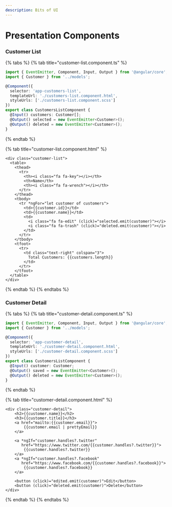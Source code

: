 ```yaml
---
description: Bits of UI
---
```


# Presentation Components

### Customer List

{% tabs %}
{% tab title="customer-list.component.ts" %}
```typescript
import { EventEmitter, Component, Input, Output } from '@angular/core';
import { Customer } from '../models';

@Component({
  selector: 'app-customers-list',
  templateUrl: './customers-list.component.html',
  styleUrls: ['./customers-list.component.scss']
})
export class CustomersListComponent {
  @Input() customers: Customer[];
  @Output() selected = new EventEmitter<Customer>();
  @Output() deleted = new EventEmitter<Customer>();
}
```
{% endtab %}

{% tab title="customer-list.component.html" %}
```markup
<div class="customer-list">
  <table>  
    <thead>
      <tr>
        <th><i class="fa fa-key"></i></th>
        <th>Name</th>
        <th><i class="fa fa-wrench"></i></th>
      </tr>
    </thead>  
    <tbody>
      <tr *ngFor="let customer of customers">
        <td>{{customer.id}}</td>
        <td>{{customer.name}}</td>
        <td>
          <i class="fa fa-edit" (click)="selected.emit(customer)"></i>
          <i class="fa fa-trash" (click)="deleted.emit(customer)"></i>
        </td>
      </tr>
    </tbody>
    <tfoot>
      <tr>
        <td class="text-right" colspan="3">
          Total Customers: {{customers.length}}
        </td>
      </tr>
    </tfoot>
  </table>
</div>
```
{% endtab %}
{% endtabs %}

### Customer Detail

{% tabs %}
{% tab title="customer-detail.component.ts" %}
```typescript
import { EventEmitter, Component, Input, Output } from '@angular/core';
import { Customer } from '../models';

@Component({
  selector: 'app-customer-detail',
  templateUrl: './customer-detail.component.html',
  styleUrls: ['./customer-detail.component.scss']
})
export class CustomersListComponent {
  @Input() customer: Customer;
  @Output() saved = new EventEmitter<Customer>();
  @Output() deleted = new EventEmitter<Customer>();
}
```
{% endtab %}

{% tab title="customer-detail.component.html" %}
```markup
<div class="customer-detail">
    <h2>{{customer.name}}</h2>
    <h3>{{customer.title}}</h3>
    <a href="mailto:{{customer.email}}">
        {{customer.email | prettyEmail}}
    </a>
    
    <a *ngIf="customer.handles?.twitter"
       href="https://www.twitter.com/{{customer.handles?.twitter}}">
        {{customer.handles?.twitter}}
    </a>
    <a *ngIf="customer.handles?.facebook"
       href="https://www.facebook.com/{{customer.handles?.facebook}}">
        {{customer.handles?.facebook}}
    </a>
    
    <button (click)="edited.emit(customer)">Edit</button>    
    <button (click)="deleted.emit(customer)">Delete</button>
</div>
```
{% endtab %}
{% endtabs %}

